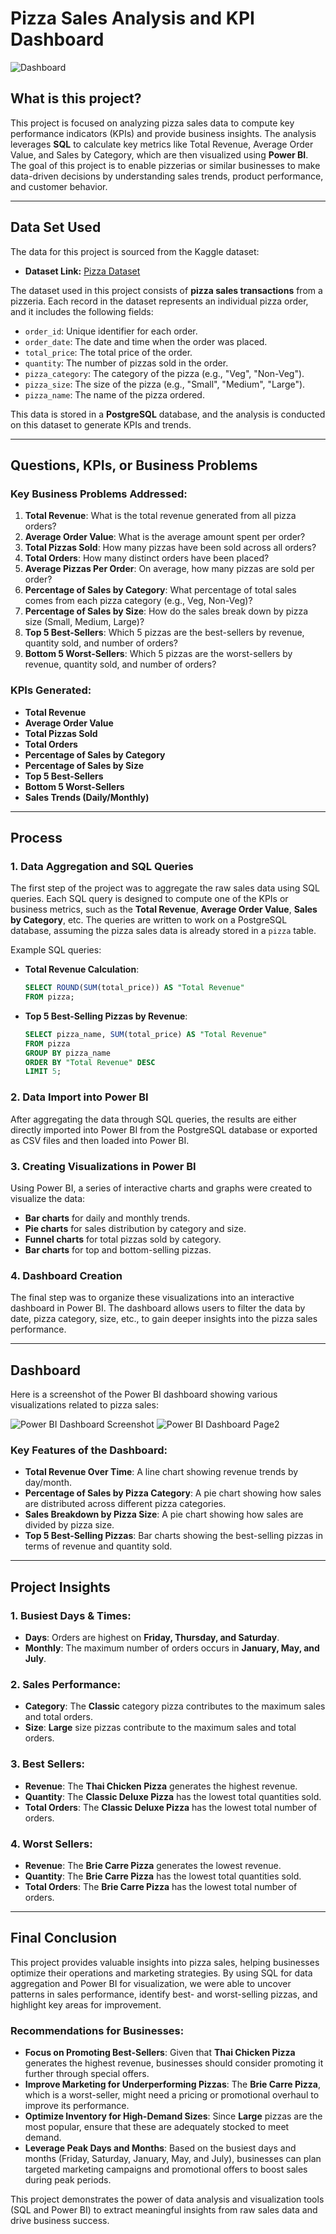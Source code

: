 # Pizza Sales Analysis and KPI Dashboard
![Dashboard](https://github.com/pbisht2105/pizza_sql_power-bi_project/blob/main/Pizza%20Sales%20Dashboard%20Home.png)

## What is this project?

This project is focused on analyzing pizza sales data to compute key performance indicators (KPIs) and provide business insights. The analysis leverages **SQL** to calculate key metrics like Total Revenue, Average Order Value, and Sales by Category, which are then visualized using **Power BI**. The goal of this project is to enable pizzerias or similar businesses to make data-driven decisions by understanding sales trends, product performance, and customer behavior.

---

## Data Set Used
The data for this project is sourced from the Kaggle dataset:
- **Dataset Link:** [Pizza Dataset](https://www.kaggle.com/datasets/nextmillionaire/pizza-sales-dataset)

The dataset used in this project consists of **pizza sales transactions** from a pizzeria. Each record in the dataset represents an individual pizza order, and it includes the following fields:

- `order_id`: Unique identifier for each order.
- `order_date`: The date and time when the order was placed.
- `total_price`: The total price of the order.
- `quantity`: The number of pizzas sold in the order.
- `pizza_category`: The category of the pizza (e.g., "Veg", "Non-Veg").
- `pizza_size`: The size of the pizza (e.g., "Small", "Medium", "Large").
- `pizza_name`: The name of the pizza ordered.

This data is stored in a **PostgreSQL** database, and the analysis is conducted on this dataset to generate KPIs and trends.

---

## Questions, KPIs, or Business Problems

### Key Business Problems Addressed:
1. **Total Revenue**: What is the total revenue generated from all pizza orders?
2. **Average Order Value**: What is the average amount spent per order?
3. **Total Pizzas Sold**: How many pizzas have been sold across all orders?
4. **Total Orders**: How many distinct orders have been placed?
5. **Average Pizzas Per Order**: On average, how many pizzas are sold per order?
6. **Percentage of Sales by Category**: What percentage of total sales comes from each pizza category (e.g., Veg, Non-Veg)?
7. **Percentage of Sales by Size**: How do the sales break down by pizza size (Small, Medium, Large)?
8. **Top 5 Best-Sellers**: Which 5 pizzas are the best-sellers by revenue, quantity sold, and number of orders?
9. **Bottom 5 Worst-Sellers**: Which 5 pizzas are the worst-sellers by revenue, quantity sold, and number of orders?

### KPIs Generated:
- **Total Revenue**
- **Average Order Value**
- **Total Pizzas Sold**
- **Total Orders**
- **Percentage of Sales by Category**
- **Percentage of Sales by Size**
- **Top 5 Best-Sellers**
- **Bottom 5 Worst-Sellers**
- **Sales Trends (Daily/Monthly)**

---

## Process

### 1. **Data Aggregation and SQL Queries**
   The first step of the project was to aggregate the raw sales data using SQL queries. Each SQL query is designed to compute one of the KPIs or business metrics, such as the **Total Revenue**, **Average Order Value**, **Sales by Category**, etc. The queries are written to work on a PostgreSQL database, assuming the pizza sales data is already stored in a `pizza` table.

   Example SQL queries:
   - **Total Revenue Calculation**:
     ```sql
     SELECT ROUND(SUM(total_price)) AS "Total Revenue" 
     FROM pizza;
     ```

   - **Top 5 Best-Selling Pizzas by Revenue**:
     ```sql
     SELECT pizza_name, SUM(total_price) AS "Total Revenue"
     FROM pizza
     GROUP BY pizza_name
     ORDER BY "Total Revenue" DESC
     LIMIT 5;
     ```

### 2. **Data Import into Power BI**
   After aggregating the data through SQL queries, the results are either directly imported into Power BI from the PostgreSQL database or exported as CSV files and then loaded into Power BI.

### 3. **Creating Visualizations in Power BI**
   Using Power BI, a series of interactive charts and graphs were created to visualize the data:
   - **Bar charts** for daily and monthly trends.
   - **Pie charts** for sales distribution by category and size.
   - **Funnel charts** for total pizzas sold by category.
   - **Bar charts** for top and bottom-selling pizzas.

### 4. **Dashboard Creation**
   The final step was to organize these visualizations into an interactive dashboard in Power BI. The dashboard allows users to filter the data by date, pizza category, size, etc., to gain deeper insights into the pizza sales performance.

---

## Dashboard

Here is a screenshot of the Power BI dashboard showing various visualizations related to pizza sales:

![Power BI Dashboard Screenshot](https://github.com/pbisht2105/pizza_sql_power-bi_project/blob/main/Pizza%20Sales%20Dashboard%20Home.png) 
![Power BI Dashboard Page2](https://github.com/pbisht2105/pizza_sql_power-bi_project/blob/main/Pizza%20Sales%20Dashboard%20Page2.png)  


### Key Features of the Dashboard:
- **Total Revenue Over Time**: A line chart showing revenue trends by day/month.
- **Percentage of Sales by Pizza Category**: A pie chart showing how sales are distributed across different pizza categories.
- **Sales Breakdown by Pizza Size**: A pie chart showing how sales are divided by pizza size.
- **Top 5 Best-Selling Pizzas**: Bar charts showing the best-selling pizzas in terms of revenue and quantity sold.

---

## Project Insights

### 1. **Busiest Days & Times**:
   - **Days**: Orders are highest on **Friday, Thursday, and Saturday**.
   - **Monthly**: The maximum number of orders occurs in **January, May, and July**.

### 2. **Sales Performance**:
   - **Category**: The **Classic** category pizza contributes to the maximum sales and total orders.
   - **Size**: **Large** size pizzas contribute to the maximum sales and total orders.

### 3. **Best Sellers**:
   - **Revenue**: The **Thai Chicken Pizza** generates the highest revenue.
   - **Quantity**: The **Classic Deluxe Pizza** has the lowest total quantities sold.
   - **Total Orders**: The **Classic Deluxe Pizza** has the lowest total number of orders.

### 4. **Worst Sellers**:
   - **Revenue**: The **Brie Carre Pizza** generates the lowest revenue.
   - **Quantity**: The **Brie Carre Pizza** has the lowest total quantities sold.
   - **Total Orders**: The **Brie Carre Pizza** has the lowest total number of orders.

---

## Final Conclusion

This project provides valuable insights into pizza sales, helping businesses optimize their operations and marketing strategies. By using SQL for data aggregation and Power BI for visualization, we were able to uncover patterns in sales performance, identify best- and worst-selling pizzas, and highlight key areas for improvement.

### Recommendations for Businesses:
- **Focus on Promoting Best-Sellers**: Given that **Thai Chicken Pizza** generates the highest revenue, businesses should consider promoting it further through special offers.
- **Improve Marketing for Underperforming Pizzas**: The **Brie Carre Pizza**, which is a worst-seller, might need a pricing or promotional overhaul to improve its performance.
- **Optimize Inventory for High-Demand Sizes**: Since **Large** pizzas are the most popular, ensure that these are adequately stocked to meet demand.
- **Leverage Peak Days and Months**: Based on the busiest days and months (Friday, Saturday, January, May, and July), businesses can plan targeted marketing campaigns and promotional offers to boost sales during peak periods.

This project demonstrates the power of data analysis and visualization tools (SQL and Power BI) to extract meaningful insights from raw sales data and drive business success.
